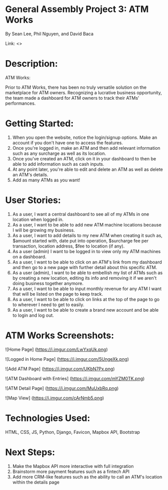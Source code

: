# General Assembly Project 3: ATM Works

By Sean Lee, Phil Nguyen, and David Baca

Link: <<GOES HERE>>

# Description:

ATM Works:

Prior to ATM Works, there has been no truly versatile solution on the marketplace for ATM owners. Recognizing a lucrative business opportunity, the team made a dashboard for ATM owners to track their ATMs' performances.

# Getting Started:

1. When you open the website, notice the login/signup options. Make an account if you don't have one to access the features.
2. Once you're logged in, make an ATM and then add relevant information such as any surcharge as well as its location.
3. Once you've created an ATM, click on it in your dashboard to then be able to add information such as cash inputs.
4. At any point later, you're able to edit and delete an ATM as well as delete an ATM's details.
5. Add as many ATMs as you want!

# User Stories:

1. As a user, I want a central dashboard to see all of my ATMs in one location when logged in.
2. As a user, I want to be able to add new ATM machine locations because I will be growing my business.
3. As a user, I want to add details to my new ATM when creating it such as, $amount started with, date put into operation, $surcharge fee per transaction, location address, $fee to location (if any).
4. As a user (admin) I want to be logged in to view only my ATM machines on a dashboard.
5. As a user, I want to be able to click on an ATM's link from my dashboard and then go to a new page with further detail about this specific ATM.
6. As a user (admin), I want to be able to embellish my list of ATMs such as by creating a new location, editing its info and removing it if we aren't doing business together anymore.
7. As a user, I want to be able to input monthly revenue for any ATM I want that will be listed on the page to keep track.
8. As a user, I want to be able to click on links at the top of the page to go to wherever I need to get to easily.
9. As a user, I want to be able to create a brand new account and be able to login and log out.

# ATM Works Screenshots:

![Home Page] (https://i.imgur.com/LwYxqUk.png)

![Logged in Home Page] (https://i.imgur.com/5UngeXk.png)

![Add ATM Page] (https://i.imgur.com/UKbN7Px.png)

![ATM Dashboard with Entries] (https://i.imgur.com/mYZM0TK.png)

![ATM Detail Page] (https://i.imgur.com/MuUxbRq.png)

![Map View] (https://i.imgur.com/cArNmb5.png)

# Technologies Used:

HTML, CSS, JS, Python, Django, Favicon, Mapbox API, Bootstrap

# Next Steps:

1. Make the Mapbox API more interactive with full integration
2. Brainstorm more payment features such as a fintech API
3. Add more CRM-like features such as the ability to call an ATM's location within the details page

